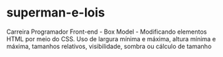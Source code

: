 # superman-e-lois
 Carreira Programador Front-end - Box Model - Modificando elementos HTML por meio do CSS. Uso de largura mínima e máxima, altura mínima e máxima, tamanhos relativos, visibilidade, sombra ou cálculo de tamanho
